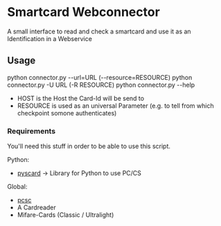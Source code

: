 # Smartcard Webconnector

A small interface to read and check a smartcard and use it as an Identification 
in a Webservice

## Usage
python connector.py --url=URL (--resource=RESOURCE)
python connector.py -U URL (-R RESOURCE)
python connector.py --help

* HOST is the Host the Card-Id will be send to 
* RESOURCE is used as an universal Parameter (e.g. to tell from which checkpoint
somone authenticates)

### Requirements
You'll need this stuff in order to be able to use this script.

Python:  
* [pyscard](http://pyscard.sourceforge.net/) -> Library for Python to use PC/CS

Global:  
* [pcsc](http://en.wikipedia.org/wiki/PC/SC)
* A Cardreader
* Mifare-Cards (Classic / Ultralight)
